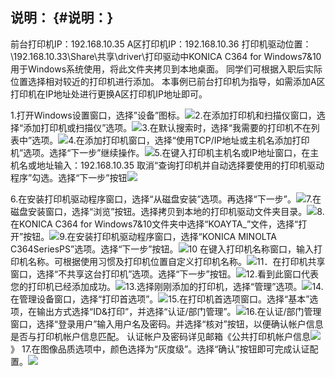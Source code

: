## 说明： {#说明：}

前台打印机IP：192.168.10.35 A区打印机IP：192.168.10.36 打印机驱动位置：\192.168.10.33\Share\共享\driver\打印驱动中KONICA C364 for Windows7&10 用于Windows系统使用，将此文件夹拷贝到本地桌面。 同学们可根据入职后实际位置选择相对较近的打印机进行添加。 本事例已前台打印机为指导，如需添加A区打印机在IP地址处进行更换A区打印机IP地址即可。

1.打开Windows设置窗口，选择”设备”图标。![](https://ws4.sinaimg.cn/large/006tNc79ly1fj2w9hjkxwj31c20rwdjs.jpg)2.在添加打印机和扫描仪窗口，选择“添加打印机或扫描仪”选项。![](https://ws1.sinaimg.cn/large/006tNc79ly1fj2wa31amzj31c20t7jwf.jpg)3.在默认搜索时，选择“我需要的打印机不在列表中”选项。![](https://ws3.sinaimg.cn/large/006tNc79ly1fj2wb197nmj31c211t43z.jpg)4.在添加打印机窗口，选择“使用TCP/IP地址或主机名添加打印机”选项。选择“下一步”继续操作。![](https://ws4.sinaimg.cn/large/006tNc79ly1fj2wbc92upj31c20xa42x.jpg)5.在键入打印机主机名或IP地址窗口，在主机名或地址输入：192.168.10.35 取消“查询打印机并自动选择要使用的打印机驱动程序”勾选。选择“下一步”按钮![](https://ws1.sinaimg.cn/large/006tNc79ly1fj2wchnycxj31c20xa42x.jpg)

6.在安装打印机驱动程序窗口，选择“从磁盘安装”选项。再选择“下一步”。![](https://ws2.sinaimg.cn/large/006tNc79ly1fj2wctkf7jj31c210aagy.jpg)7.在磁盘安装窗口，选择“浏览”按钮。选择拷贝到本地的打印机驱动文件夹目录。![](https://ws2.sinaimg.cn/large/006tNc79ly1fj2wdbsyklj31c2127gr2.jpg)8.在KONICA C364 for Windows7&10文件夹中选择“KOAYTA\_”文件，选择“打开”按钮。![](https://ws1.sinaimg.cn/large/006tNc79ly1fj2wdkgjwlj31c210s0x3.jpg)9.在安装打印机驱动程序窗口，选择“KONICA MINOLTA C364SeriesPS”选项。选择“下一步”按钮。![](https://ws1.sinaimg.cn/large/006tNc79ly1fj2we16zvej31c20xejwj.jpg)10 在键入打印机名称窗口，输入打印机名称。可根据使用习惯及打印机位置自定义打印机名称。![](https://ws1.sinaimg.cn/large/006tNc79ly1fj2wf1b04xj31c20ysjuu.jpg)11．在打印机共享窗口，选择“不共享这台打印机”选项。选择“下一步”按钮。![](https://ws4.sinaimg.cn/large/006tNc79ly1fj2wfk3ixxj31c20yiwj1.jpg)12.看到此窗口代表您的打印机已经添加成功。![](https://ws3.sinaimg.cn/large/006tNc79ly1fj2wg32zv5j31c20xogp5.jpg)13.选择刚刚添加的打印机，选择“管理”选项。![](https://ws2.sinaimg.cn/large/006tNc79ly1fj2wgh9dmqj31c20zcwjl.jpg)14.在管理设备窗口，选择“打印首选项”。![](https://ws4.sinaimg.cn/large/006tNc79ly1fj2wh1a0ezj31c211padk.jpg)15.在打印机首选项窗口。选择“基本”选项，在输出方式选择“ID&打印”，并选择“认证/部门管理”。![](https://ws2.sinaimg.cn/large/006tNc79ly1fj2whm0stij31c20wldpx.jpg)16.在认证/部门管理窗口，选择“登录用户”输入用户名及密码。并选择“核对”按钮，以便确认帐户信息是否与打印机帐户信息匹配。 认证帐户及密码详见邮箱《公共打印机帐户信息![](https://ws4.sinaimg.cn/large/006tNc79ly1fj2wid3ogyj31c20ybaha.jpg)》 17.在图像品质选项中，颜色选择为“灰度级”。选择“确认”按钮即可完成认证配置。![](https://ws4.sinaimg.cn/large/006tNc79ly1fj2wiow49ej31c216zqbn.jpg)

